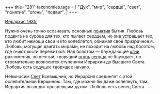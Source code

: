 +++
title="281"
taxonomies.tags = [
 "Дух",
 "мир",
 "сердце",
 "свет",
 "понятие",
 "огонь",
 "подвиг",
]
+++

[Иерархия 1931г](/agni/1931)

Нужно очень точно осознавать основные [понятия](/tags/понятие) Бытия. Любовь подвига не сурова для тех, кто пылает сердцем, но она устрашает тех, кто любит немощи свои и кто колеблется, обнимая своё призрачное я. Любовь, могущая двигать мирами, не походит на любовь над болотом, где гниют кости пережитков. Над болотом — блуждающие [огни](/tags/[огонь](/tags/огонь)) разложения, но вечный, творящий [огонь](/tags/огонь) [сердца](/tags/сердце) не блуждает, но стремительно возносится ступенями Иерархии до Высшего Света. Любовь есть ведущее творящее начало.   

Невыносим [Свет](/tags/свет) Всевышний, но Иерархия соединяет с этой ослепительной Вершиною. Там, где можно бы даже ослепнуть, там Иерархия возводит прозревшим духом. Любовь есть венец Света.   


